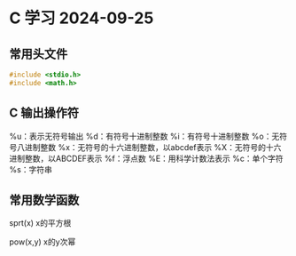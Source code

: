 # C 学习 2024-09-25

## 常用头文件

```c
#include <stdio.h>
#include <math.h>
```

## C 输出操作符

%u：表示无符号输出
%d：有符号十进制整数
%i：有符号十进制整数
%o：无符号八进制整数
%x：无符号的十六进制整数，以abcdef表示
%X：无符号的十六进制整数，以ABCDEF表示
%f：浮点数
%E：用科学计数法表示
%c：单个字符
%s：字符串

## 常用数学函数

sprt(x) x的平方根

pow(x,y) x的y次幂

